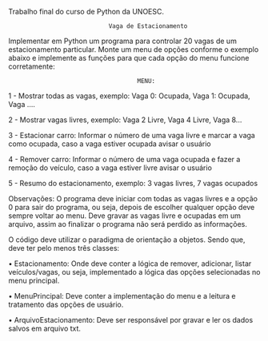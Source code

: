 Trabalho final do curso de Python da UNOESC.

                                Vaga de Estacionamento

Implementar em Python um programa para controlar 20 vagas de um estacionamento particular. Monte
um menu de opções conforme o exemplo abaixo e implemente as funções para que cada opção do menu
funcione corretamente:

                                        MENU:

1 - Mostrar todas as vagas, exemplo: Vaga 0: Ocupada, Vaga 1: Ocupada, Vaga ….

2 - Mostrar vagas livres, exemplo: Vaga 2 Livre, Vaga 4 Livre, Vaga 8...

3 - Estacionar carro: Informar o número de uma vaga livre e marcar a vaga como ocupada, caso a vaga estiver
ocupada avisar o usuário

4 - Remover carro: Informar o número de uma vaga ocupada e fazer a remoção do veículo, caso a vaga estiver
livre avisar o usuário

5 - Resumo do estacionamento, exemplo: 3 vagas livres, 7 vagas ocupados

Observações: O programa deve iniciar com todas as vagas livres e a opção 0 para sair do programa, ou seja,
depois de escolher qualquer opção deve sempre voltar ao menu. Deve gravar as vagas livre e ocupadas em um
arquivo, assim ao finalizar o programa não será perdido as informações.

O código deve utilizar o paradigma de orientação a objetos. Sendo que, deve ter pelo menos três classes:

• Estacionamento: Onde deve conter a lógica de remover, adicionar, listar veículos/vagas, ou seja,
implementado a lógica das opções selecionadas no menu principal.

• MenuPrincipal: Deve conter a implementação do menu e a leitura e tratamento das opções de usuário.

• ArquivoEstacionamento: Deve ser responsável por gravar e ler os dados salvos em arquivo txt.

